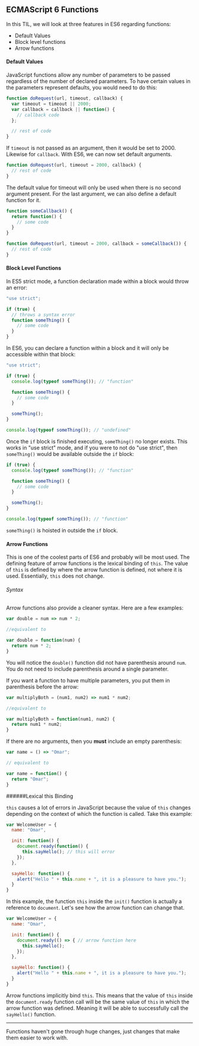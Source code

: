 ## ECMAScript 6 Functions

In this TIL, we will look at three features in ES6 regarding functions:
* Default Values
* Block level functions
* Arrow functions

#### Default Values

JavaScript functions allow any number of parameters to be passed regardless of
the number of declared parameters. To have certain values in the parameters
represent defaults, you would need to do this:

```javascript
function doRequest(url, timeout, callback) {
  var timeout = timeout || 2000;
  var callback = callback || function() {
    // callback code
  };

  // rest of code
}
```
If `timeout` is not passed as an argument, then it would be set to 2000. Likewise
for `callback`. With ES6, we can now set default arguments.

```javascript
function doRequest(url, timeout = 2000, callback) {
  // rest of code
}
```

The default value for timeout will only be used when there is no second argument
present. For the last argument, we can also define a default function for it.

```javascript
function someCallback() {
  return function() {
    // some code
  }
}

function doRequest(url, timeout = 2000, callback = someCallback()) {
  // rest of code
}
```


#### Block Level Functions


In ES5 strict mode, a function declaration made within a block would throw an
error:

```javascript
"use strict";

if (true) {
  // throws a syntax error
  function someThing() {
    // some code
  }
}
```

In ES6, you can declare a function within a block and it will only be accessible
within that block:

```javascript
"use strict";

if (true) {
  console.log(typeof someThing()); // "function"

  function someThing() {
    // some code
  }

  someThing();
}

console.log(typeof someThing()); // "undefined"
```

Once the `if` block is finished executing, `someThing()` no longer exists. This
works in "use strict" mode, and if you were to not do "use strict", then
`someThing()` would be available outside the `if` block:

```javascript
if (true) {
  console.log(typeof someThing()); // "function"

  function someThing() {
    // some code
  }

  someThing();
}

console.log(typeof someThing()); // "function"
```

`someThing()` is hoisted in outside the `if` block.

#### Arrow Functions

This is one of the coolest parts of ES6 and probably will be most used. The
defining feature of arrow functions is the lexical binding of `this`. The value
of `this` is defined by where the arrow function is defined, not where it is
used. Essentially, `this` does not change.

###### Syntax
Arrow functions also provide a cleaner syntax. Here are a few examples:

```javascript
var double = num => num * 2;

//equivalent to

var double = function(num) {
  return num * 2;
}
```

You will notice the `double()` function did not have parenthesis around `num`.
You do not need to include parenthesis around a single parameter. 

If you want a function to have multiple parameters, you put them in parenthesis
before the arrow:

```javascript
var multiplyBoth = (num1, num2) => num1 * num2;

//equivalent to

var multiplyBoth = function(num1, num2) {
  return num1 * num2;
}
```

If there are no arguments, then you **must** include an empty parenthesis:

```javascript
var name = () => "Omar";

// equivalent to

var name = function() {
  return "Omar";
}
```

######Lexical this Binding

`this` causes a lot of errors in JavaScript because the value of `this` changes
depending on the context of which the function is called. Take this example:

```javascript
var WelcomeUser = {
  name: "Omar",

  init: function() {
    document.ready(function() {
      this.sayHello(); // this will error
    });
  },

  sayHello: function() {
    alert("Hello " + this.name + ", it is a pleasure to have you.");
  }
}
```

In this example, the function `this` inside the `init()` function is actually a
reference to `document`. Let's see how the arrow function can change that.

```javascript
var WelcomeUser = {
  name: "Omar",

  init: function() {
    document.ready(() => { // arrow function here
      this.sayHello();
    });
  },

  sayHello: function() {
    alert("Hello " + this.name + ", it is a pleasure to have you.");
  }
}
```

Arrow functions implicitly bind `this`. This means that the value of `this`
inside the `document.ready` function call will be the same value of `this` in
which the arrow function was defined. Meaning it will be able to successfully
call the `sayHello()` function.


-----

Functions haven't gone through huge changes, just changes that make them easier
to work with.
